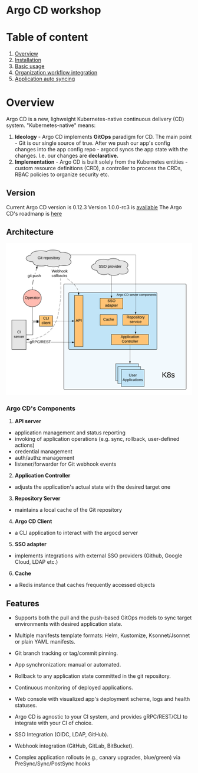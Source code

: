 # Argo CD workshop

# Table of content

1. [Overview](#overview)
2. [Installation](./docs/01-installation)
3. [Basic usage](./docs/02-basic-usage)
4. [Organization workflow integration](./docs/04-organization-workflow)
5. [Application auto syncing](./docs/05-automated-sync)

# Overview

Argo CD is a new, lighweight Kubernetes-native continuous delivery (CD) system. "Kubernetes-native" means:

1. **Ideology** - Argo CD implements **GitOps** paradigm for CD. The main point - Git is our single source of true. After we push our app's config changes into the app config repo - argocd syncs the app state with the changes. I.e. our changes are **declarative.**
2. **Implementation** - Argo CD is built solely from the Kubernetes entities - custom resource definitions (CRD), a controller to process the CRDs, RBAC policies to organize security etc.


## Version

Current Argo CD version is 0.12.3
Version 1.0.0-rc3 is [available](https://github.com/argoproj/argo-cd/releases/tag/v1.0.0-rc3)
The Argo CD's roadmanp is [here](https://github.com/argoproj/argo-cd/milestones)

## Architecture

<img src="./pics/arch_2.png" alt="drawing" width="800"/>

### Argo CD's Components

1. **API server**
* application management and status reporting
* invoking of application operations (e.g. sync, rollback, user-defined actions)
* credential management
* auth/authz management
* listener/forwarder for Git webhook events

2. **Application Controller**
* adjusts the application's actual state with the desired target one

3. **Repository Server**
* maintains a local cache of the Git repository

4. **Argo CD Client**
* a CLI application to interact with the argocd server

5. **SSO adapter**
* implements integrations with external SSO providers (Github, Google Cloud, LDAP etc.)

6. **Cache**
* a Redis instance that caches frequently accessed objects

## Features

* Supports both the pull and the push-based GitOps models to sync target environments with desired application state.
* Multiple manifests template formats: Helm, Kustomize, Ksonnet/Jsonnet or plain YAML manifests.
* Git branch tracking or tag/commit pinning.
* App synchronization: manual or automated.
* Rollback to any application state committed in the git repository.
* Continuous monitoring of deployed applications.
* Web console with visualized app's deployment scheme, logs and health statuses.

* Argo CD is agnostic to your CI system, and provides gRPC/REST/CLI to integrate with your CI of choice.
* SSO Integration (OIDC, LDAP, GitHub).
* Webhook integration (GitHub, GitLab, BitBucket).
* Complex application rollouts (e.g., canary upgrades, blue/green) via PreSync/Sync/PostSync hooks
